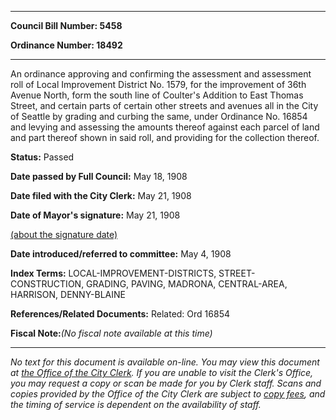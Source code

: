 

********

**Council Bill Number: 5458**
   
**Ordinance Number: 18492**
********

 An ordinance approving and confirming the assessment and assessment roll of Local Improvement District No. 1579, for the improvement of 36th Avenue North, form the south line of Coulter's Addition to East Thomas Street, and certain parts of certain other streets and avenues all in the City of Seattle by grading and curbing the same, under Ordinance No. 16854 and levying and assessing the amounts thereof against each parcel of land and part thereof shown in said roll, and providing for the collection thereof.

**Status:** Passed
   
**Date passed by Full Council:** May 18, 1908
   
**Date filed with the City Clerk:** May 21, 1908
   
**Date of Mayor's signature:** May 21, 1908
   
[(about the signature date)](/~public/approvaldate.htm)
   
   
   
**Date introduced/referred to committee:** May 4, 1908
   
   
**Index Terms:** LOCAL-IMPROVEMENT-DISTRICTS, STREET-CONSTRUCTION, GRADING, PAVING, MADRONA, CENTRAL-AREA, HARRISON, DENNY-BLAINE

**References/Related Documents:** Related: Ord 16854

**Fiscal Note:**_(No fiscal note available at this time)_
********

_No text for this document is available on-line. You may view this document at [the Office of the City Clerk](http://www.seattle.gov/leg/clerk/contactUs.htm). If you are unable to visit the Clerk's Office, you may request a copy or scan be made for you by Clerk staff. Scans and copies provided by the Office of the City Clerk are subject to [copy fees](http://clerk.seattle.gov/~public/clerkfees.htm), and the timing of service is dependent on the availability of staff._

